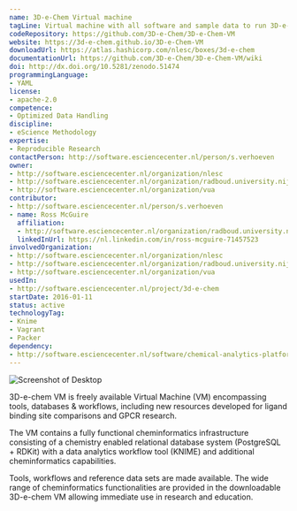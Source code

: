 ```yaml
---
name: 3D-e-Chem Virtual machine
tagLine: Virtual machine with all software and sample data to run 3D-e-Chem Knime workflows
codeRepository: https://github.com/3D-e-Chem/3D-e-Chem-VM
website: https://3d-e-chem.github.io/3D-e-Chem-VM
downloadUrl: https://atlas.hashicorp.com/nlesc/boxes/3d-e-chem
documentationUrl: https://github.com/3D-e-Chem/3D-e-Chem-VM/wiki
doi: http://dx.doi.org/10.5281/zenodo.51474
programmingLanguage:
- YAML
license:
- apache-2.0
competence:
- Optimized Data Handling
discipline:
- eScience Methodology
expertise:
- Reproducible Research
contactPerson: http://software.esciencecenter.nl/person/s.verhoeven
owner:
- http://software.esciencecenter.nl/organization/nlesc
- http://software.esciencecenter.nl/organization/radboud.university.nijmegen
- http://software.esciencecenter.nl/organization/vua
contributor:
- http://software.esciencecenter.nl/person/s.verhoeven
- name: Ross McGuire
  affiliation:
  - http://software.esciencecenter.nl/organization/radboud.university.nijmegen
  linkedInUrl: https://nl.linkedin.com/in/ross-mcguire-71457523
involvedOrganization:
- http://software.esciencecenter.nl/organization/nlesc
- http://software.esciencecenter.nl/organization/radboud.university.nijmegen
- http://software.esciencecenter.nl/organization/vua
usedIn:
- http://software.esciencecenter.nl/project/3d-e-chem
startDate: 2016-01-11
status: active
technologyTag:
- Knime
- Vagrant
- Packer
dependency:
- http://software.esciencecenter.nl/software/chemical-analytics-platform
---
```

![Screenshot of Desktop](https://3d-e-chem.github.io/3D-e-Chem-VM/assets/images/3d-e-chem-vm-screenshot.png "Screenshot")

3D-e-chem VM is freely available Virtual Machine (VM) encompassing tools, databases & workflows, including new resources developed for ligand binding site comparisons and GPCR research.

The VM contains a fully functional cheminformatics infrastructure consisting of a chemistry enabled relational database system (PostgreSQL + RDKit) with a data analytics workflow tool (KNIME) and additional cheminformatics capabilities.

Tools, workflows and reference data sets are made available. The wide range of cheminformatics functionalities are provided in the downloadable 3D-e-chem VM allowing immediate use in research and education.
